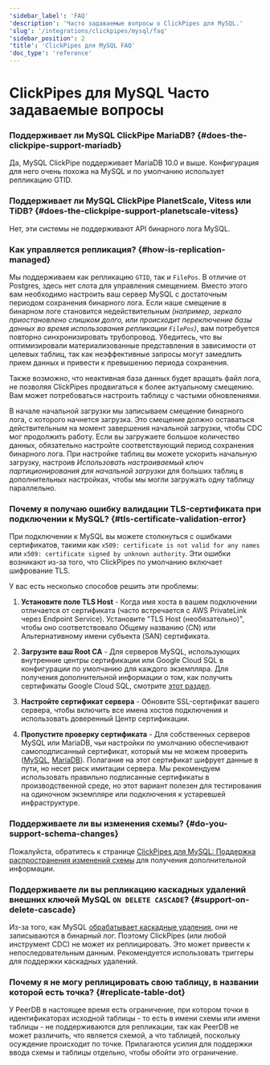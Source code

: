 ```yaml
---
'sidebar_label': 'FAQ'
'description': 'Часто задаваемые вопросы о ClickPipes для MySQL.'
'slug': '/integrations/clickpipes/mysql/faq'
'sidebar_position': 2
'title': 'ClickPipes для MySQL FAQ'
'doc_type': 'reference'
---
```



# ClickPipes для MySQL Часто задаваемые вопросы

### Поддерживает ли MySQL ClickPipe MariaDB? {#does-the-clickpipe-support-mariadb}
Да, MySQL ClickPipe поддерживает MariaDB 10.0 и выше. Конфигурация для него очень похожа на MySQL и по умолчанию использует репликацию GTID.

### Поддерживает ли MySQL ClickPipe PlanetScale, Vitess или TiDB? {#does-the-clickpipe-support-planetscale-vitess}
Нет, эти системы не поддерживают API бинарного лога MySQL.

### Как управляется репликация? {#how-is-replication-managed}
Мы поддерживаем как репликацию `GTID`, так и `FilePos`. В отличие от Postgres, здесь нет слота для управления смещением. Вместо этого вам необходимо настроить ваш сервер MySQL с достаточным периодом сохранения бинарного лога. Если наше смещение в бинарном логе становится недействительным *(например, зеркало приостановлено слишком долго, или происходит переключение базы данных во время использования репликации `FilePos`)*, вам потребуется повторно синхронизировать трубопровод. Убедитесь, что вы оптимизировали материализованные представления в зависимости от целевых таблиц, так как неэффективные запросы могут замедлить прием данных и привести к превышению периода сохранения.

Также возможно, что неактивная база данных будет вращать файл лога, не позволяя ClickPipes продвигаться к более актуальному смещению. Вам может потребоваться настроить таблицу с частыми обновлениями.

В начале начальной загрузки мы записываем смещение бинарного лога, с которого начнется загрузка. Это смещение должно оставаться действительным на момент завершения начальной загрузки, чтобы CDC мог продолжить работу. Если вы загружаете большое количество данных, обязательно настройте соответствующий период сохранения бинарного лога. При настройке таблиц вы можете ускорить начальную загрузку, настроив *Использовать настраиваемый ключ партиционирования для начальной загрузки* для больших таблиц в дополнительных настройках, чтобы мы могли загружать одну таблицу параллельно.

### Почему я получаю ошибку валидации TLS-сертификата при подключении к MySQL? {#tls-certificate-validation-error}

При подключении к MySQL вы можете столкнуться с ошибками сертификатов, такими как `x509: certificate is not valid for any names` или `x509: certificate signed by unknown authority`. Эти ошибки возникают из-за того, что ClickPipes по умолчанию включает шифрование TLS.

У вас есть несколько способов решить эти проблемы:

1. **Установите поле TLS Host** - Когда имя хоста в вашем подключении отличается от сертификата (часто встречается с AWS PrivateLink через Endpoint Service). Установите "TLS Host (необязательно)", чтобы оно соответствовало Общему названию (CN) или Альтернативному имени субъекта (SAN) сертификата.

2. **Загрузите ваш Root CA** - Для серверов MySQL, использующих внутренние центры сертификации или Google Cloud SQL в конфигурации по умолчанию для каждого экземпляра. Для получения дополнительной информации о том, как получить сертификаты Google Cloud SQL, смотрите [этот раздел](https://clickhouse.com/docs/integrations/clickpipes/mysql/source/gcp#download-root-ca-certificate-gcp-mysql).

3. **Настройте сертификат сервера** - Обновите SSL-сертификат вашего сервера, чтобы включить все имена хостов подключения и использовать доверенный Центр сертификации.

4. **Пропустите проверку сертификата** - Для собственных серверов MySQL или MariaDB, чьи настройки по умолчанию обеспечивают самоподписанный сертификат, который мы не можем проверить ([MySQL](https://dev.mysql.com/doc/refman/8.4/en/creating-ssl-rsa-files-using-mysql.html#creating-ssl-rsa-files-using-mysql-automatic), [MariaDB](https://mariadb.com/kb/en/securing-connections-for-client-and-server/#enabling-tls-for-mariadb-server)). Полагание на этот сертификат шифрует данные в пути, но несет риск имитации сервера. Мы рекомендуем использовать правильно подписанные сертификаты в производственной среде, но этот вариант полезен для тестирования на одиночном экземпляре или подключения к устаревшей инфраструктуре.

### Поддерживаете ли вы изменения схемы? {#do-you-support-schema-changes}

Пожалуйста, обратитесь к странице [ClickPipes для MySQL: Поддержка распространения изменений схемы](./schema-changes) для получения дополнительной информации.

### Поддерживаете ли вы репликацию каскадных удалений внешних ключей MySQL `ON DELETE CASCADE`? {#support-on-delete-cascade}

Из-за того, как MySQL [обрабатывает каскадные удаления](https://dev.mysql.com/doc/refman/8.0/en/innodb-and-mysql-replication.html), они не записываются в бинарный лог. Поэтому ClickPipes (или любой инструмент CDC) не может их реплицировать. Это может привести к непоследовательным данным. Рекомендуется использовать триггеры для поддержки каскадных удалений.

### Почему я не могу реплицировать свою таблицу, в названии которой есть точка? {#replicate-table-dot}
У PeerDB в настоящее время есть ограничение, при котором точки в идентификаторах исходной таблицы - то есть в имени схемы или имени таблицы - не поддерживаются для репликации, так как PeerDB не может различить, что является схемой, а что таблицей, поскольку осуждение происходит по точке. Прилагаются усилия для поддержки ввода схемы и таблицы отдельно, чтобы обойти это ограничение.
